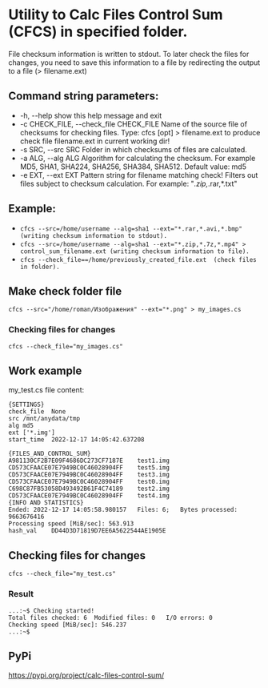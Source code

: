 # Utility to Calc Files Control Sum (CFCS) in specified folder.

File checksum information is written to stdout.
To later check the files for changes, you need to save this information 
to a file by redirecting the output to a file (> filename.ext)

## Command string parameters:
  - -h, --help            show this help message and exit
  - -c CHECK_FILE, --check_file CHECK_FILE
                        Name of the source file of checksums for checking
                        files. Type: cfcs [opt] > filename.ext to produce
                        check file filename.ext in current working dir!
  - -s SRC, --src SRC     Folder in which checksums of files are calculated.
  - -a ALG, --alg ALG     Algorithm for calculating the checksum. For example
                        MD5, SHA1, SHA224, SHA256, SHA384, SHA512. Default
                        value: md5
  - -e EXT, --ext EXT     Pattern string for filename matching check! Filters
                        out files subject to checksum calculation. For
                        example: "*.zip,*.rar,*.txt"
  
## Example: 
- ```cfcs --src=/home/username --alg=sha1 --ext="*.rar,*.avi,*.bmp" (writing checksum information to stdout).```
- ```cfcs --src=/home/username --alg=sha1 --ext="*.zip,*.7z,*.mp4" > control_sum_filename.ext (writing checksum information to file).```
- ```cfcs --check_file==/home/previously_created_file.ext  (check files in folder).```

## Make check folder file
    cfcs --src="/home/roman/Изображения" --ext="*.png" > my_images.cs
### Checking files for changes
    cfcs --check_file="my_images.cs"
## Work example
my_test.cs file content:
```
{SETTINGS}
check_file	None
src	/mnt/anydata/tmp
alg	md5
ext	['*.img']
start_time	2022-12-17 14:05:42.637208

{FILES_AND_CONTROL_SUM}
A981130CF2B7E09F4686DC273CF7187E	test1.img
CD573CFAACE07E7949BC0C46028904FF	test5.img
CD573CFAACE07E7949BC0C46028904FF	test3.img
CD573CFAACE07E7949BC0C46028904FF	test0.img
C698C87FB53058D493492B61F4C74189	test2.img
CD573CFAACE07E7949BC0C46028904FF	test4.img
{INFO AND STATISTICS}
Ended: 2022-12-17 14:05:58.980157	Files: 6;	Bytes processed: 9663676416
Processing speed [MiB/sec]: 563.913
hash_val	DD44D3D71819D7EE6A5622544AE1905E
```

## Checking files for changes
    cfcs --check_file="my_test.cs"

### Result
```
...:~$ Checking started!
Total files checked: 6	Modified files: 0	I/O errors: 0
Checking speed [MiB/sec]: 546.237
...:~$  

```
## PyPi
https://pypi.org/project/calc-files-control-sum/

